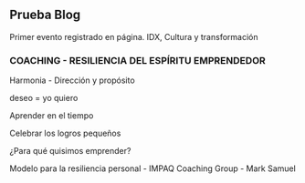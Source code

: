 ## Prueba Blog

Primer evento registrado en página. IDX, Cultura y transformación

### COACHING - RESILIENCIA DEL ESPÍRITU EMPRENDEDOR

Harmonia - Dirección y propósito

deseo = yo quiero

Aprender en el tiempo

Celebrar los logros pequeños

¿Para qué quisimos emprender?

Modelo para la resiliencia personal - IMPAQ Coaching Group - Mark Samuel
